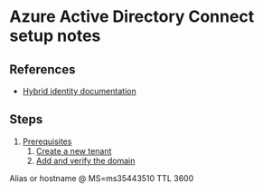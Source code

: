 # Azure Active Directory Connect setup notes


## References

- [Hybrid identity documentation](https://docs.microsoft.com/en-us/azure/active-directory/hybrid/)


## Steps

1. [Prerequisites](https://docs.microsoft.com/en-us/azure/active-directory/hybrid/how-to-connect-install-prerequisites)
    1. [Create a new tenant](https://docs.microsoft.com/en-us/azure/active-directory/fundamentals/active-directory-access-create-new-tenant)
    2. [Add and verify the domain](https://docs.microsoft.com/en-us/azure/active-directory/fundamentals/add-custom-domain)

Alias or hostname @
MS=ms35443510
TTL 3600 
